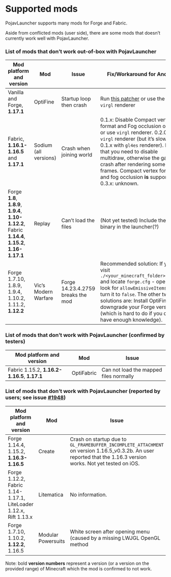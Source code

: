 # Supported mods

PojavLauncher supports many mods for Forge and Fabric.

Aside from conflicted mods (user side), there are some mods that doesn’t currently work well with PojavLauncher.

### List of mods that don’t work out-of-box with PojavLauncher

| Mod platform and version | Mod | Issue | Fix/Workaround for Android | Fix/Workaround for iOS |
| ------- | ------- | ------- | ------- | ------- |
| Vanilla and Forge, **1.17.1** | OptiFine | Startup loop then crash | Run [this patcher](https://cdn.discordapp.com/attachments/724163890803638277/888992640819925032/PojavOF117AssetsPatcher.jar) or use the new `virgl` renderer | Use gl4es with shader conversion disabled, or run [this patcher](https://cdn.discordapp.com/attachments/724163890803638277/888992640819925032/PojavOF117AssetsPatcher.jar), or use `tinygl4angle` renderer. |
| Fabric, **1.16.1-1.16.5** and **1.17.1** | Sodium (all versions) | Crash when joining world | 0.1.x: Disable Compact vertex format and Fog occlusion option, or use `virgl` renderer. 0.2.0: Use `virgl` renderer (but it’s slower than 0.1.x with `gl4es` renderer). Note that you need to disable multidraw, otherwise the game will crash after rendering some frames. Compact vertex format and fog occlusion __**is**__ supported. 0.3.x: unknown. | Unknown. |
| Forge **1.8**, **1.8.9**, **1.9.4**, **1.10-1.12.2**, Fabric **1.14.4**, **1.15.2**, **1.16-1.17.1** | Replay | Can’t load the files | (Not yet tested) Include the `ffmpeg` binary in the launcher(?) | Install `ffmpeg` package from your package manager (Cydia, Sileo, Zebra or Installer) |
| Forge 1.7.10, 1.8.9, 1.9.4, 1.10.2, 1.11.2, **1.12.2** | Vic’s Modern Warfare | Forge 14.23.4.2759 breaks the mod | Recommended solution: If you visit `./<your_minecraft_folder>/config` and locate `forge.cfg` - open it and look for `allowEmissiveItems` and turn it to `false`. The other two solutions are: Install OptiFine or downgrade your Forge version (which is hard to do if you don’t have enough knowledge). | Recommended solution: If you visit `./<your_minecraft_folder>/config` and locate `forge.cfg` - open it and look for `allowEmissiveItems` and turn it to `false`. The other two solutions are: Install OptiFine or downgrade your Forge version (which is hard to do if you don’t have enough knowledge). |

### List of mods that don’t work with PojavLauncher (confirmed by testers)

| Mod platform and version | Mod | Issue |
| - | - | - |
| Fabric 1.15.2, **1.16.2-1.16.5**, **1.17.1** | OptiFabric | Can not load the mapped files normally |

### List of mods that don’t work with PojavLauncher (reported by users; see issue [#1948](https://github.com/PojavLauncherTeam/PojavLauncher/issues/1948))

| Mod platform and version | Mod | Issue |
| ------- | ------- | ------- |
| Forge 1.14.4, 1.15.2, **1.16.3-1.16.5** | Create | Crash on startup due to `GL_FRAMEBUFFER_INCOMPLETE_ATTACHMENT` on version 1.16.5_v0.3.2b. An user reported that the 1.16.3 version works. Not yet tested on iOS. |
| Forge 1.12.2, Fabric 1.14-1.17.1, LiteLoader 1.12.x, Rift 1.13.x | Litematica | No information. |
| Forge 1.7.10, 1.10.2, **1.12.2**, 1.16.5 | Modular Powersuits | White screen after opening menu (caused by a missing LWJGL OpenGL method |
Note: bold **version numbers** represent a version (or a version on the provided range) of Minecraft which the mod is confirmed to not work.
